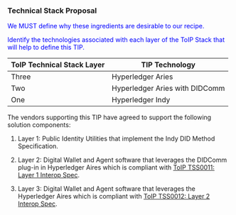### Technical Stack Proposal
<font color='blue'>We MUST define why these ingredients are desirable to our recipe.

Identify the technologies associated with each layer of the ToIP Stack that will help to define this TIP.</font>

| ToIP Technical Stack Layer | TIP Technology |
| --- | --- |
| Three | Hyperledger Aries |
| Two | Hyperledger Aries with DIDComm |
| One | Hyperledger Indy |

The vendors supporting this TIP have agreed to support the following solution components:

1. Layer 1: Public Identity Utilities that implement the Indy DID Method Specification.

2. Layer 2: Digital Wallet and Agent software that leverages the DIDComm plug-in in Hyperledger Aires which is compliant with [ToIP TSS0011: Layer 1 Interop Spec]().

3.  Layer 3: Digital Wallet and Agent software that leverages the Hyperledger Aires which is compliant with [ToIP TSS0012: Layer 2 Interop Spec]().
